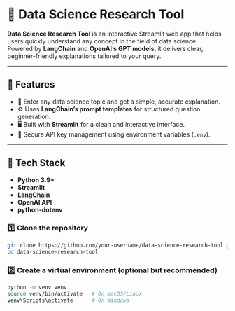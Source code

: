 # 🧠 Data Science Research Tool

**Data Science Research Tool** is an interactive Streamlit web app that helps users quickly understand any concept in the field of data science.  
Powered by **LangChain** and **OpenAI’s GPT models**, it delivers clear, beginner-friendly explanations tailored to your query.

---

## 🌟 Features

- 🧩 Enter any data science topic and get a simple, accurate explanation.  
- ⚙️ Uses **LangChain’s prompt templates** for structured question generation.  
- 🖥️ Built with **Streamlit** for a clean and interactive interface.  
- 🔐 Secure API key management using environment variables (`.env`).

---

## 🧰 Tech Stack

- **Python 3.9+**  
- **Streamlit**  
- **LangChain**  
- **OpenAI API**  
- **python-dotenv**

### 1️⃣ Clone the repository
```bash
git clone https://github.com/your-username/data-science-research-tool.git
cd data-science-research-tool
```

### 2️⃣ Create a virtual environment (optional but recommended)
```bash
python -m venv venv
source venv/bin/activate   # On macOS/Linux
venv\Scripts\activate      # On Windows
```
